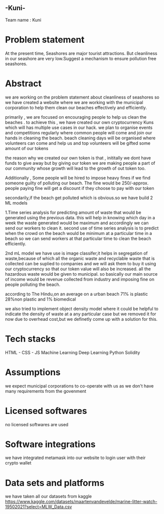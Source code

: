 ## -Kuni-

Team name : Kuni

# Problem statement

At the present  time, Seashores are major tourist attractions.  But cleanliness in our seashore are very low.Suggest a mechanism to ensure pollution free seashores.

# Abstract

we are working on the problem statement about cleanliness of seashores
so we have created a website where we are working with the municipal corporation to help them clean our beaches effectively and efficiently.

primarily , we are focused on encouraging people to help us clean the beaches . 
to achieve this , we have created our own cryptocurrency Kuns which will has multiple use cases in our hack.
we plan to organise events and competitions regularly where common people will come and join our hands in cleaning the beach.
beach cleaning days will be organised where volunteers can come and help us and top volunteers will be gifted some amount of our tokens

the reason why we created our own token is that , inititally we dont have funds to give away but by giving our token we are making people a part of our
community whose growth will lead to the growth of out token too.

Additionally , Some people will be hired to impose heavy fines if we find someone guilty of polluting our beach.
The fine would be 250/-approx.
people paying fine will get a discount if they choose to pay with our token

secondarily,if the beach get polluted which is obvious.so we have build 2 ML models

1.Time series analysis for predicting amount of waste that would be generated using the previous data.
this will help in knowing which day in a week the waste generated would be maximum and accordingly we can send our workers to clean it.
second use of time series analysis is to predict when the crowd on the beach would be minimum at a particular time in a beach so we can send 
workers at that particular time to clean the beach efficiently.

2nd mL model we have use is image classifer,it helps in segregation of waste,because of which all the organic waste and recyclable waste that 
is collected can be suplied to companies and we will ask them to buy it using our cryptocurrency so that our token value will also be increased.
all the hazardous waste would be given to municipal.
so basically our main source of income would be revenue collected from industry and imposing fine on people polluting the beach.

according to The Hindu,on an average on a urban beach 71% is plastic 28%non plastic and 1% biomedical

we also tried to implement object density model where it could be helpful to indicate the density of waste at a any particular case but we removed it for now due
to overhead cost,but we definetly come up with a solution for this.

# Tech stacks

HTML - CSS - JS
Machine Learning
Deep Learning
Python
Solidity

# Assumptions

we expect municipal corporations to co-operate with us as we don't have many requirements from the govenment

# Licensed softwares

no licensed softwares are used 

# Software integrations

we have integrated metamask into our website to login user with their crypto wallet

# Data sets and platforms

we have taken all our datasets from kaggle
https://www.kaggle.com/datasets/maartenvandevelde/marine-litter-watch-19502021?select=MLW_Data.csv
